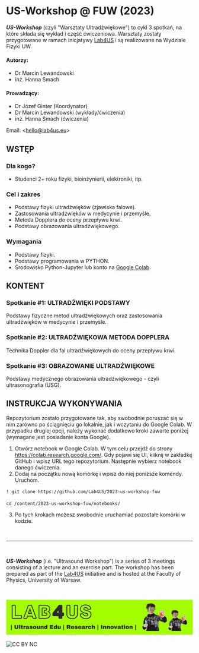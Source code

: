 # US-Workshop @ FUW (2023)

***US-Workshop*** (czyli "Warsztaty Ultradźwiękowe") to cykl 3 spotkań, na które składa się wykład i część ćwiczeniowa.
Warsztaty zostały przygotowane w ramach inicjatywy [Lab4US](https://lab4us.eu) i są realizowane na Wydziale Fizyki UW.

#### Autorzy:
* Dr Marcin Lewandowski
* inż. Hanna Smach
#### Prowadzący:
* Dr Józef Ginter (Koordynator)
* Dr Marcin Lewandowski (wykłady/ćwiczenia)
* inż. Hanna Smach (ćwiczenia)

Email: <[hello@lab4us.eu](mailto:hello@lab4us.eu)>

## WSTĘP
### Dla kogo?
* Studenci 2+ roku fizyki, bioinżynierii, elektroniki, itp.
### Cel i zakres
* Podstawy fizyki ultradźwięków (zjawiska falowe).
* Zastosowania ultradźwięków w medycynie i przemyśle.
* Metoda Dopplera do oceny przepływu krwi.
* Podstawy obrazowania ultradźwiękowego.
### Wymagania
* Podstawy fizyki.
* Podstawy programowania w PYTHON.
* Środowisko Python-Jupyter lub konto na [Google Colab](https://colab.research.google.com/).

## KONTENT
### Spotkanie #1: ULTRADŹWIĘKI PODSTAWY
Podstawy fizyczne metod ultradźwiękowych oraz zastosowania ultradźwięków w medycynie i przemyśle.

### Spotkanie #2: ULTRADŹWIĘKOWA METODA DOPPLERA
Technika Doppler dla fal ultradźwiękowych do oceny przepływu krwi.

### Spotkanie #3: OBRAZOWANIE ULTRADŹWIĘKOWE
Podstawy medycznego obrazowania ultradźwiękowego - czyli ultrasonografia (USG).

## INSTRUKCJA WYKONYWANIA
Repozytorium zostało przygotowane tak, aby swobodnie poruszać się w nim zarówno po ściągnięciu go lokalnie, jak i wczytaniu do Google Colab. 
W przypadku drugiej opcji, należy wykonać dodatkowo kroki zawarte poniżej (wymagane jest posiadanie konta Google).

1. Otwórz notebook w Google Colab. W tym celu przejdź do strony https://colab.research.google.com/. Gdy pojawi się UI, kliknij w zakładkę GitHub i wpisz URL tego repozytorium. Następnie wybierz notebook danego ćwiczenia.
2. Dodaj na początku nową komórkę i wpisz do niej poniższe komendy. Uruchom.
```
! git clone https://github.com/Lab4US/2023-us-workshop-fuw

cd /content/2023-us-workshop-fuw/notebooks/
```
3. Po tych krokach możesz swobodnie uruchamiać pozostałe komórki w kodzie.


<br/>
<hr/>
<br/>

***US-Workshop*** (i.e. "Ultrasound Workshop") is a series of 3 meetings consisting of a lecture and an exercise part.
The workshop has been prepared as part of the [Lab4US](https://lab4us.eu) initiative and is hosted at the Faculty of Physics, University of Warsaw.

<br/>

<!-- BANNER -->
[![Lab4US](figs/Lab4US-banner-EN-800.png)](https://lab4us.eu)

![CC BY NC](https://mirrors.creativecommons.org/presskit/buttons/88x31/png/by-nc.png "CC BY NC")
